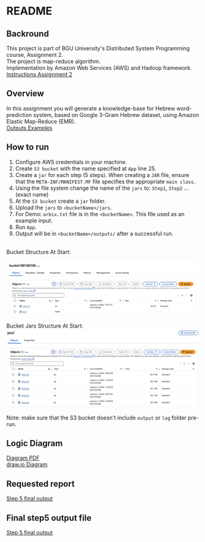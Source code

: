 <!-- Markdown file -->
<!-- In VS code, use ctrl + shift + v to see preview -->
<!-- In IntelliJ, Click the "Preview" icon (top-right) or use Ctrl/Cmd + Shift + A and search for "Markdown Preview." -->

<br/>

# README

## Backround
This project is part of BGU University's Distributed System Programming course, Assignment 2. </br>
The project is map-reduce algorithm. </br>
Implementation by Amazon Web Services (AWS) and Hadoop framework. </br>
[Instructions Assignment 2](resources/Assignment2.pdf)

## Overview
In this assignment you will generate a knowledge-base for Hebrew word-prediction system, based on
Google 3-Gram Hebrew dataset, using Amazon Elastic Map-Reduce (EMR). </br>
[Outputs Examples](resources/OutputsExamples)

## How to run
1. Configure AWS credentials in your machine.
2. Create `S3 bucket` with the name specified at `App` line 25.
3. Create a `jar` for each step (5 steps). When creating a `JAR` file, ensure that the `META-INF/MANIFEST.MF` file specifies the appropriate `main class`.
4. Using the file system change the name of the `jars` to: `Step1`, `Step2` ... (exact name)
5. At the `S3 bucket` create a `jar` folder.
6. Upload the `jars` to `<bucketName>/jars`.
7. For Demo: `arbix.txt` file is in the `<bucketName>`. This file used as an example input.
8. Run `App`.
9. Output will be in `<bucketName>/outputs/` after a successful run.

<br/>
Bucket Structure At Start:

![BucketStructure](resources/Photos/BucketStructure.jpg)

Bucket Jars Structure At Start:
![Bucket](resources/Photos/BucketJarsStructure.jpg)

Note: make sure that the S3 bucket doesn't include `output` or `log` folder pre-run.


## Logic Diagram
[Diagram PDF](resources/A2_Logic_Diagram.pdf) <br/>
[draw.io Diagram](https://drive.google.com/file/d/1VjUymYuY0KmfWGZVFDFdpoWrRNe8jw-8/view?usp=sharing) </br>

## Requested report
[Step 5 final output](resources/Report.pdf) <br/>

## Final step5 output file
[Step 5 final output](resources/output-step5) <br/>



